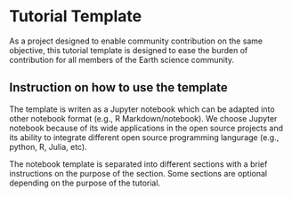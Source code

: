 # Tutorial Template

As a project designed to enable community contribution on the same objective, this tutorial template is designed to ease 
the burden of contribution for all members of the Earth science community.

## Instruction on how to use the template

The template is writen as a Jupyter notebook which can be adapted into other notebook format (e.g., R Markdown/notebook).
We choose Jupyter notebook because of its wide applications in the open source projects and its ability to integrate 
different open source programming langurage (e.g., python, R, Julia, etc).

The notebook template is separated into different sections with a brief instructions on the purpose of the section. Some 
sections are optional depending on the purpose of the tutorial.
